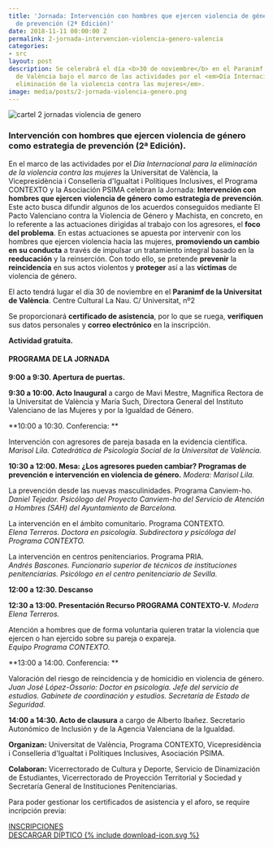 ```yaml
---
title: 'Jornada: Intervención con hombres que ejercen violencia de género como estrategia
  de prevención (2ª Edición)'
date: 2018-11-11 00:00:00 Z
permalink: 2-jornada-intervencion-violencia-genero-valencia
categories:
- src
layout: post
description: Se celerabrá el día <b>30 de noviembre</b> en el Paranimf de la Universitat
  de València bajo el marco de las actividades por el <em>Día Internacional para la
  eliminación de la violencia contra las mujeres</em>.
image: media/posts/2-jornada-violencia-genero.png
---
```


![cartel 2 jornadas violencia de genero]({{site.baseurl}}/media/posts/2-jornada-violencia-genero.png)

### Intervención con hombres que ejercen violencia de género como estrategia de prevención (2ª Edición).

En el marco de las actividades por el _Día Internacional para la eliminación de la violencia contra las mujeres_ la Universitat de València, la Vicepresidència i Conselleria d'Igualtat i Polítiques Inclusives, el Programa CONTEXTO y la Asociación PSIMA celebran la Jornada: **Intervención con hombres que ejercen** **violencia de género** **como estrategia de** **prevención**. Este acto busca difundir algunos de los acuerdos conseguidos mediante El Pacto Valenciano contra la Violencia de Género y Machista, en concreto, en lo referente a las actuaciones dirigidas al trabajo con los agresores, el **foco del problema**. En estas actuaciones se apuesta por intervenir con los hombres que ejercen violencia hacia las mujeres, **promoviendo un cambio en su conducta** a través de impulsar un tratamiento integral basado en la **reeducación** y la reinserción. Con todo ello, se pretende **prevenir** la **reincidencia** en sus actos violentos y **proteger** así a las **víctimas** de violencia de género.

El acto tendrá lugar el día 30 de noviembre en el **Paranimf de la Universitat de València**. Centre Cultural La Nau. C/ Universitat, nº2

Se proporcionará **certificado de asistencia**, por lo que se ruega, **verifiquen** sus datos personales y **correo electrónico** en la inscripción.

**Actividad gratuita.**

#### PROGRAMA DE LA JORNADA

**9:00 a 9:30. Apertura de puertas.**

**9:30 a 10:00. Acto Inaugural** a cargo de Mavi Mestre, Magnifica Rectora de la Universitat de València y María Such, Directora General del Instituto Valenciano de las Mujeres y por la Igualdad de Género.

**10:00 a 10:30. Conferencia: **

Intervención con agresores de pareja basada en la evidencia científica. <br />
_Marisol Lila. Catedrática de Psicología Social de la Universitat de València._

**10:30 a 12:00. Mesa: ¿Los agresores pueden cambiar? Programas de prevención e intervención en violencia de género.** _Modera: Marisol Lila._

La prevención desde las nuevas masculinidades. Programa Canviem-ho. <br />
_Daniel Tejedor. Psicólogo del Proyecto Canviem-ho del Servicio de Atención a Hombres (SAH) del Ayuntamiento de Barcelona._

La intervención en el ámbito comunitario. Programa CONTEXTO.<br />
_Elena Terreros. Doctora en psicología. Subdirectora y psicóloga del Programa CONTEXTO._

La intervención en centros penitenciarios. Programa PRIA.<br />
_Andrés Bascones. Funcionario superior de técnicos de instituciones penitenciarias. Psicólogo en el centro penitenciario de Sevilla._

**12:00 a 12:30. Descanso**

**12:30 a 13:00. Presentación Recurso PROGRAMA CONTEXTO-V.** _Modera Elena Terreros._

Atención a hombres que de forma voluntaria quieren tratar la violencia que ejercen o han ejercido sobre su pareja o expareja.<br />
_Equipo Programa CONTEXTO._

**13:00 a 14:00. Conferencia: **

Valoración del riesgo de reincidencia y de homicidio en violencia de género.<br />
_Juan José López-Ossorio: Doctor en psicología. Jefe del servicio de estudios. Gabinete de coordinación y estudios. Secretaría de Estado de Seguridad._

**14:00 a 14:30. Acto de clausura** a cargo de Alberto Ibañez. Secretario Autonómico de Inclusión y de la Agencia Valenciana de la Igualdad.

**Organizan:** Universitat de València, Programa CONTEXTO, Vicepresidència i Conselleria d'Igualtat i Polítiques Inclusives, Asociación PSIMA.

**Colaboran:** Vicerrectorado de Cultura y Deporte, Servicio de Dinamización de Estudiantes, Vicerrectorado de Proyección Territorial y Sociedad y Secretaría General de Instituciones Penitenciarias.

Para poder gestionar los certificados de asistencia y el aforo, se require incripción previa:

<div class="margin-xl textAlign-center">
  <a href="https://www.eventbrite.es/e/registro-intervencion-con-hombres-que-ejercen-violencia-de-genero-como-estrategia-de-prevencion-2a-edicion-52446209023" class="Button Button--primary Button--lg fontSize-lg">INSCRIPCIONES</a>
</div>

<div class="margin-xl textAlign-center">
  <a href="{{site.baseurl}}/media/posts/diptico-2-jornadas-intervencion-violencia-genero.pdf" class="Button Button--outlinePrimary Button--withIcon" download>
    <span class="Button-text marginRight-sm">DESCARGAR DÍPTICO</span>
    <span class="Button-icon">{% include download-icon.svg %}</span>
  </a>
</div>
